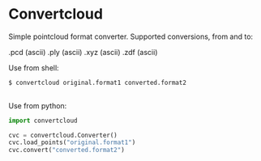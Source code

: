 # Convertcloud

Simple pointcloud format converter. Supported conversions, from and to:

.pcd (ascii)
.ply (ascii)
.xyz (ascii)
.zdf (ascii)

Use from shell: 
```sh
$ convertcloud original.format1 converted.format2 
 
```

Use from python:
```python
import convertcloud

cvc = convertcloud.Converter()
cvc.load_points("original.format1")
cvc.convert("converted.format2")
```

